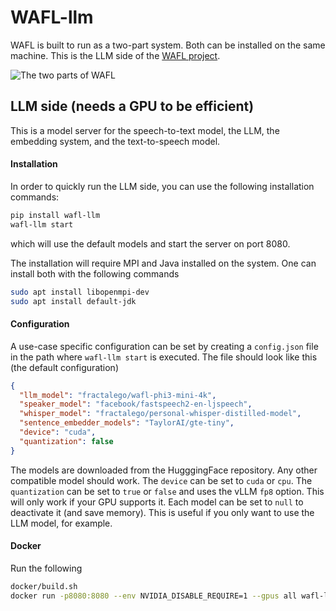 # WAFL-llm

WAFL is built to run as a two-part system.
Both can be installed on the same machine.
This is the LLM side of the [WAFL project](https://github.com/fractalego/wafl).

![The two parts of WAFL](images/two-parts.png=250x)


## LLM side (needs a GPU to be efficient)

This is a model server for the speech-to-text model, the LLM, the embedding system, and the text-to-speech model.

#### Installation
In order to quickly run the LLM side, you can use the following installation commands:
```bash
pip install wafl-llm
wafl-llm start
```
which will use the default models and start the server on port 8080.

The installation will require MPI and Java installed on the system.
One can install both with the following commands
```bash
sudo apt install libopenmpi-dev
sudo apt install default-jdk
```

#### Configuration
A use-case specific configuration can be set by creating a `config.json` file in the path where `wafl-llm start` is executed.
The file should look like this (the default configuration)
```json
{
  "llm_model": "fractalego/wafl-phi3-mini-4k",
  "speaker_model": "facebook/fastspeech2-en-ljspeech",
  "whisper_model": "fractalego/personal-whisper-distilled-model",
  "sentence_embedder_models": "TaylorAI/gte-tiny",
  "device": "cuda",
  "quantization": false
}
```

The models are downloaded from the HugggingFace repository. Any other compatible model should work.
The `device` can be set to `cuda` or `cpu`. 
The `quantization` can be set to `true` or `false` and uses the vLLM `fp8` option. This will only work if your GPU supports it.
Each model can be set to `null` to deactivate it (and save memory). 
This is useful if you only want to use the LLM model, for example.


#### Docker
Run the following

```bash
docker/build.sh
docker run -p8080:8080 --env NVIDIA_DISABLE_REQUIRE=1 --gpus all wafl-llm
```

